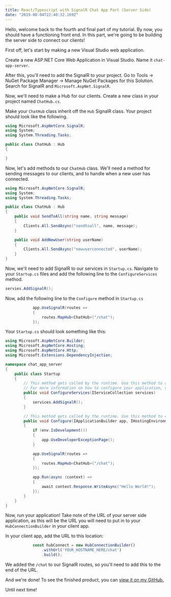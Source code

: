 ```yaml
---
title: React/Typescript with SignalR Chat App Part (Server Side)
date: "2019-08-04T22:40:32.169Z"
---
```


Hello, welcome back to the fourth and final part of my tutorial. By now, you should have a functioning front end. In this part, we're going to be building the server side to connect our clients!

First off, let's start by making a new Visual Studio web application.

Create a new ASP.NET Core Web Application in Visual Studio. Name it `chat-app-server`.

After this, you'll need to add the SignalR to your project. Go to Tools -> NuGet Package Manager -> Manage NuGet Packages for this Solution. Search for SignalR and `Microsoft.AspNet.SignalR`.

Now, we'll need to make a Hub for our clients. Create a new class in your project named `ChatHub.cs`. 

Make your `ChatHub` class inherit off the `Hub` SignalR class. Your project should look like the following. 

```csharp
using Microsoft.AspNetCore.SignalR;
using System;
using System.Threading.Tasks;

public class ChatHub : Hub
{

}
```

Now, let's add methods to our `ChatHub` class. We'll need a method for sending messages to our clients, and to handle when a new user has connected.

```csharp
using Microsoft.AspNetCore.SignalR;
using System;
using System.Threading.Tasks;

public class ChatHub : Hub
{
    public void SendToAll(string name, string message)
    {
        Clients.All.SendAsync("sendtoall", name, message);
    }

    public void AddNewUser(string userName)
    {
        Clients.All.SendAsync("newuserconnected", userName);
    }
}
```

Now, we'll need to add SignalR to our services in `Startup.cs`. Navigate to your `Startup.cs` files and add the following line to the `ConfigureServices` method.

```csharp
servies.AddSignalR();
```

Now, add the following line to the `Configure` method in `Startup.cs`

```csharp
            app.UseSignalR(routes =>
            {
                routes.MapHub<ChatHub>("/chat");
            });
```

Your `Startup.cs` should look something like this:

```csharp
using Microsoft.AspNetCore.Builder;
using Microsoft.AspNetCore.Hosting;
using Microsoft.AspNetCore.Http;
using Microsoft.Extensions.DependencyInjection;

namespace chat_app_server
{
    public class Startup
    {
        // This method gets called by the runtime. Use this method to add services to the container.
        // For more information on how to configure your application, visit https://go.microsoft.com/fwlink/?LinkID=398940
        public void ConfigureServices(IServiceCollection services)
        {
            services.AddSignalR();
        }

        // This method gets called by the runtime. Use this method to configure the HTTP request pipeline.
        public void Configure(IApplicationBuilder app, IHostingEnvironment env)
        {
            if (env.IsDevelopment())
            {
                app.UseDeveloperExceptionPage();
            }

            app.UseSignalR(routes =>
            {
                routes.MapHub<ChatHub>("/chat");
            });

            app.Run(async (context) =>
            {
                await context.Response.WriteAsync("Hello World!");
            });
        }
    }
}
```

Now, run your application! Take note of the URL of your server side application, as this will be the URL you will need to put in to your `HubConnectionBuilder` in your client app.

In your client app, add the URL to this location:

```typescript
            const hubConnect = new HubConnectionBuilder()
                .withUrl('YOUR_HOSTNAME_HERE/chat')
                .build();
```

We added the `/chat` to our SignalR routes, so you'll need to add this to the end of the URL.

And we're done! To see the finished product, you can [view it on my GitHub.](https://github.com/fulgencc/chat-app-server)

Until next time!